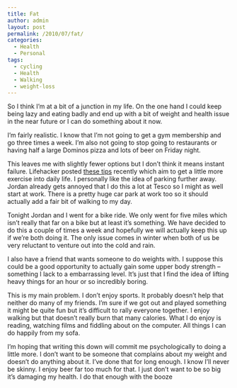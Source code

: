 ```yaml
---
title: Fat
author: admin
layout: post
permalink: /2010/07/fat/
categories:
  - Health
  - Personal
tags:
  - cycling
  - Health
  - Walking
  - weight-loss
---
```

So I think I&#8217;m at a bit of a junction in my life. On the one hand I could keep being lazy and eating badly and end up with a bit of weight and health issue in the near future or I can do something about it now.

I&#8217;m fairly realistic. I know that I&#8217;m not going to get a gym membership and go three times a week. I&#8217;m also not going to stop going to restaurants or having half a large Dominos pizza and lots of beer on Friday night.

This leaves me with slightly fewer options but I don&#8217;t think it means instant failure. Lifehacker posted <a title="Lifehacker" href="http://lifehacker.com/5582634/simple-ways-to-work-more-exercise-into-your-day" target="_blank">these tips</a> recently which aim to get a little more exercise into daily life. I personally like the idea of parking further away. Jordan already gets annoyed that I do this a lot at Tesco so I might as well start at work. There is a pretty huge car park at work too so it should actually add a fair bit of walking to my day.

Tonight Jordan and I went for a bike ride. We only went for five miles which isn&#8217;t really that far on a bike but at least it&#8217;s something. We have decided to do this a couple of times a week and hopefully we will actually keep this up if we&#8217;re both doing it. The only issue comes in winter when both of us be very reluctant to venture out into the cold and rain.

I also have a friend that wants someone to do weights with. I suppose this could be a good opportunity to actually gain some upper body strength &#8211; something I lack to a embarrassing level. It&#8217;s just that I find the idea of lifting heavy things for an hour or so incredibly boring.

This is my main problem. I don&#8217;t enjoy sports. It probably doesn&#8217;t help that neither do many of my friends. I&#8217;m sure if we got out and played something it might be quite fun but it&#8217;s difficult to rally everyone together. I enjoy walking but that doesn&#8217;t really burn that many calories. What I do enjoy is reading, watching films and fiddling about on the computer. All things I can do happily from my sofa.

I&#8217;m hoping that writing this down will commit me psychologically to doing a little more. I don&#8217;t want to be someone that complains about my weight and doesn&#8217;t do anything about it. I&#8217;ve done that for long enough. I know I&#8217;ll never be skinny. I enjoy beer far too much for that. I just don&#8217;t want to be so big it&#8217;s damaging my health. I do that enough with the booze